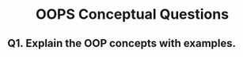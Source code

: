 <h1 align="center">
    OOPS Conceptual Questions
</h1>


## Q1. Explain the OOP concepts with examples. 
